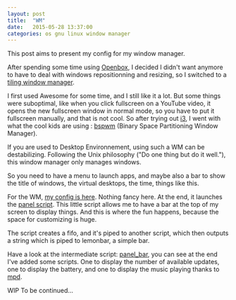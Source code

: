 ```yaml
---
layout: post
title:  "WM"
date:   2015-05-28 13:37:00
categories: os gnu linux window manager
---
```

This post aims to present my config for my window manager.


After spending some time using [Openbox][], I decided I didn't want anymore to have to deal with windows repositionning and resizing, so I
switched to a [tiling window manager][].

I first used Awesome for some time, and I still like it a lot. But some things were suboptimal, like when you click fullscreen on a YouTube video,
it opens the new fullscreen window in normal mode, so you have to put it fullscreen manually, and that is not cool. So after trying out [i3][], I went with
what the cool kids are using : [bspwm][] (Binary Space Partitioning Window Manager).

If you are used to Desktop Environnement, using such a WM can be destabilizing. Following the Unix philosophy ("Do one thing but do it well."), this window manager only manages windows.

So you need to have a menu to launch apps, and maybe also a bar to show the title of windows, the virtual desktops, the time, things like this.

For the WM, [my config is here][]. Nothing fancy here. At the end, it launches the [panel script][]. This little script allows me to have a bar at the top of my screen to display things. And this is where
the fun happens, because the space for customizing is huge.

The script creates a fifo, and it's piped to another script, which then outputs a string which is piped to lemonbar, a simple bar.

Have a look at the intermediate script: [panel_bar][], you can see at the end I've added some scripts. One to display the number of available updates, one to display the battery, and one to display the music playing thanks to [mpd][].

WIP
To be continued…

[Openbox]: http://openbox.org/wiki/Main_Page
[tiling window manager]: https://en.wikipedia.org/wiki/Tiling_window_manager
[i3]: https://i3wm.org/
[bspwm]: https://github.com/baskerville/bspwm
[my config is here]: https://github.com/NicolasCARPi/.dotfiles/blob/master/config/bspwm/bspwmrc
[panel script]: https://github.com/NicolasCARPi/.bin/blob/master/panel
[panel_bar]: https://github.com/NicolasCARPi/.bin/blob/master/panel_bar
[mpd]: http://www.musicpd.org/
